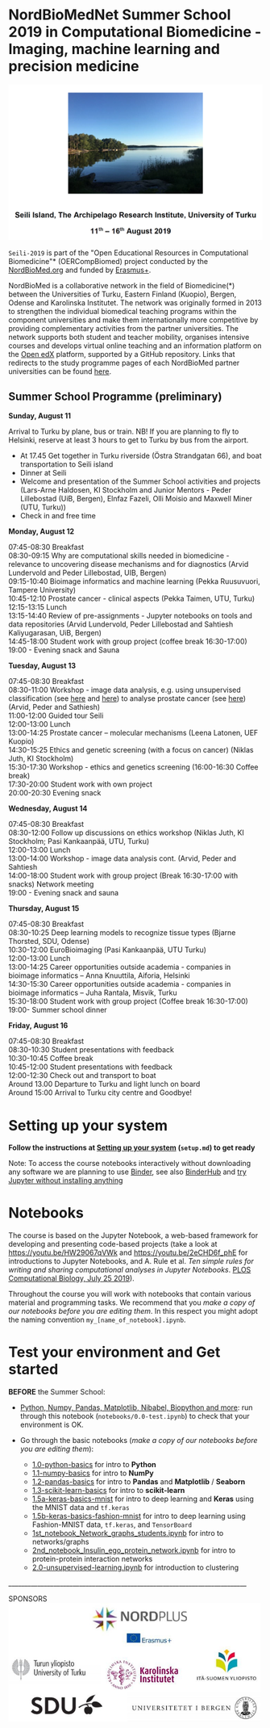 # NordBioMedNet Summer School 2019 in Computational Biomedicine - Imaging, machine learning and precision medicine

![Seili-2019 image](./assets/seili_2019.png)

`Seili-2019` is part of the "Open Educational Resources in Computational Biomedicine"* (OERCompBiomed) project conducted by the [NordBioMed.org](https://nordbiomed.org/news/summer-school-2019) and funded by [Erasmus+](http://ec.europa.eu/programmes/erasmus-plus/projects/eplus-project-details/#project/bc4e0bdb-aa64-4d5c-a7f2-26d68ec36647).

NordBioMed is a collaborative network in the field of Biomedicine(*) between the Universities of Turku, Eastern Finland (Kuopio), Bergen, Odense and Karolinska Institutet. The network was originally formed in 2013 to strengthen the individual biomedical teaching programs within the component universities and make them internationally more competitive by providing complementary activities from the partner universities. The network supports both student and teacher mobility, organises intensive courses and develops virtual online teaching and an information platform on the [Open edX](https://open.edx.org/) platform, supported by a GitHub repository.
Links that redirects to the study programme pages of each NordBioMed partner universities can be found [here](https://nordbiomed.org).



## Summer School Programme (preliminary)

**Sunday, August 11**

Arrival to Turku by plane, bus or train. NB! If you are planning to fly to Helsinki, reserve at least 3 hours to get to Turku by bus from the airport.

 - At 17.45	Get together in Turku riverside (Östra Strandgatan 66), and boat transportation to Seili island
 - Dinner at Seili
 - Welcome and presentation of the Summer School activities and projects  (Lars-Arne Haldosen, KI Stockholm and Junior Mentors - Peder Lillebostad (UiB, Bergen), Elnfaz Fazeli, Olli Moisio and Maxwell Miner (UTU, Turku))
 - Check in and free time

**Monday, August 12**

07:45-08:30	Breakfast <br>
08:30-09:15	Why are computational skills needed in biomedicine - relevance to uncovering disease mechanisms and for diagnostics (Arvid Lundervold and Peder Lillebostad, UIB, Bergen)<br>
09:15-10:40	Bioimage informatics and machine learning (Pekka Ruusuvuori, Tampere University)<br>
10:45-12:10	Prostate cancer - clinical aspects (Pekka Taimen, UTU, Turku)<br>
12:15-13:15	Lunch<br>
13:15-14:40	Review of pre-assignments - Jupyter notebooks on tools and data repositories (Arvid Lundervold, Peder Lillebostad and Sahtiesh Kaliyugarasan, UiB, Bergen)<br>
14:45-18:00	Student work with group project (coffee break 16:30-17:00)<br>
19:00 -	Evening snack and Sauna

**Tuesday, August 13**

07:45-08:30	Breakfast<br>
08:30-11:00	Workshop - image data analysis, e.g. using unsupervised classification (see [here](notebooks/2.0-unsupervised-learning.ipynb) and [here](notebooks/brain-mri-unsupervised-classification.ipynb)) to analyse prostate cancer (see [here](notebooks/prostate-mri-unsupervised-classification.ipynb)) (Arvid, Peder and Sathiesh)<br>
11:00-12:00	Guided tour Seili<br>
12:00-13:00	Lunch<br>
13:00-14:25	Prostate cancer – molecular mechanisms (Leena Latonen, UEF Kuopio)<br>
14:30-15:25	Ethics and genetic screening (with a focus on cancer) (Niklas Juth, KI Stockholm)<br>
15:30-17:30	Workshop - ethics and genetics screening (16:00-16:30 Coffee break)<br>
17:30-20:00	Student work with own project<br>
20:00-20:30	Evening snack

**Wednesday, August 14**

07:45-08:30	Breakfast<br>
08:30-12:00	Follow up discussions on ethics workshop (Niklas Juth, KI Stockholm; Pasi Kankaanpää, UTU, Turku)<br>
12:00-13:00	Lunch<br>
13:00-14:00	Workshop - image data analysis cont. (Arvid, Peder and Sahtiesh<br>
14:00-18:00	Student work with group project (Break 16:30-17:00 with snacks) Network meeting<br>
19:00 -	Evening snack and sauna<br>

**Thursday, August 15**

07:45-08:30	Breakfast<br>
08:30-10:25	Deep learning models to recognize tissue types (Bjarne Thorsted, SDU, Odense)<br>
10:30-12:00	EuroBioimaging (Pasi Kankaanpää, UTU Turku)<br>
12:00-13:00	Lunch<br>
13:00-14:25	Career opportunities outside academia - companies in bioimage informatics – Anna Knuuttila, Aiforia, Helsinki<br>
14:30-15:30	Career opportunities outside academia - companies in bioimage informatics – Juha Rantala, Misvik, Turku<br>
15:30-18:00	Student work with group project (Coffee break 16:30-17:00) <br>
19:00-	Summer school dinner<br>

**Friday, August 16**

07:45-08:30	Breakfast<br>
08:30-10:30	Student presentations with feedback <br>
10:30-10:45	Coffee break<br>
10:45-12:00	Student presentations with feedback <br>
12:00-12:30	Check out and transport to boat<br>
Around 13.00 Departure to Turku and light lunch on board<br>
Around 15:00 Arrival to Turku city centre and Goodbye!<br>


# Setting up your system

**Follow the instructions at [Setting up your system](setup.md) (`setup.md`) to get ready**

Note: To access the course notebooks interactively without downloading any software we are planning to use [Binder](https://mybinder.org), see also
[BinderHub](https://github.com/jupyterhub/binderhub) and [try Jupyter without installing anything](https://jupyter.org/try)

# Notebooks
The course is based on the Jupyter Notebook, a web-based framework for developing and presenting code-based projects (take a look at https://youtu.be/HW29067qVWk and https://youtu.be/2eCHD6f_phE for introductions to Jupyter Notebooks, and A. Rule et al. _Ten simple rules for writing and sharing computational analyses in Jupyter Notebooks_. [PLOS Computational Biology, July 25 2019](https://journals.plos.org/ploscompbiol/article?id=10.1371/journal.pcbi.1007007)).

Throughout the course you will work with notebooks that contain various material and programming tasks. We recommend that you *make a copy of our notebooks before you are editing them*. In this respect you might adopt the naming convention `my_[name_of_notebook].ipynb`.


# Test your environment and Get started
**BEFORE** the Summer School:
* [Python, Numpy, Pandas, Matplotlib, Nibabel, Biopython and more](notebooks/0.0-test.ipynb): run through this notebook (`notebooks/0.0-test.ipynb`) to check that your environment is OK.<br>

* Go through the basic notebooks (*make a copy of our notebooks before you are editing them*):
  * [1.0-python-basics](notebooks/1.0-python-basics.ipynb) for intro to **Python**
  * [1.1-numpy-basics](notebooks/1.1-numpy-basics.ipynb) for intro to **NumPy**
  * [1.2-pandas-basics](notebooks/1.2-pandas-basics.ipynb) for intro to **Pandas** and **Matplotlib** / **Seaborn**
  * [1.3-scikit-learn-basics](notebooks/1.3-scikit-learn-basics.ipynb) for intro to **scikit-learn**
  * [1.5a-keras-basics-mnist](notebooks/1.5a-keras-basics-mnist.ipynb) for intro to deep learning and **Keras** using the MNIST data and `tf.keras`
  * [1.5b-keras-basics-fashion-mnist](notebooks/1.5b-keras-basics-fashion-mnist.ipynb) for intro to deep learning using Fashion-MNIST data, `tf.keras`, and `TensorBoard`
  * [1st_notebook_Network_graphs_students.ipynb](notebooks/1st_notebook_Network_graphs_students.ipynb) for intro to networks/graphs
  * [2nd_notebook_Insulin_ego_protein_network.ipynb](notebooks/2nd_notebook_Insulin_ego_protein_network.ipynb) for intro to protein-protein  interaction networks
  * [2.0-unsupervised-learning.ipynb](notebooks/2.0-unsupervised-learning.ipynb) for introduction to clustering


__________________________________________________________________________<br>

SPONSORS<br>
<img src="./assets/logos.png" width="500">
